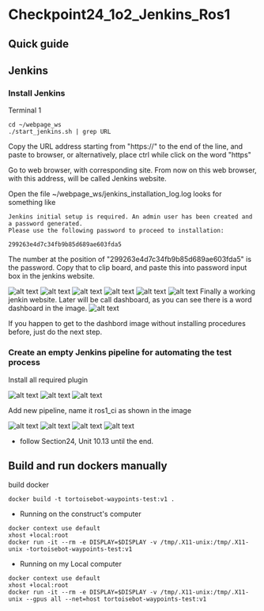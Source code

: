# Checkpoint24_1o2_Jenkins_Ros1

## Quick guide

## Jenkins

### Install Jenkins
Terminal 1

```
cd ~/webpage_ws
./start_jenkins.sh | grep URL
```
Copy the URL address starting from "https://" to the end of the line, and paste to browser, or alternatively, place ctrl while click on the word "https"

Go to web browser, with corresponding site. From now on this web browser, with this address, will be called Jenkins website.

Open the file ~/webpage_ws/jenkins_installation_log.log looks for something like

```
Jenkins initial setup is required. An admin user has been created and a password generated.
Please use the following password to proceed to installation:

299263e4d7c34fb9b85d689ae603fda5
```

The number at the position of "299263e4d7c34fb9b85d689ae603fda5" is the password. Copy that to clip board, and paste this into password input box in the jenkins website.

![alt text](Jenkins_website_01_00.png)
![alt text](Jenkins_website_02_00.png)
![alt text](Jenkins_website_03_00.png)
![alt text](Jenkins_website_04_00.png)
![alt text](Jenkins_website_05_00.png)
![alt text](Jenkins_website_06_00.png)
Finally a working jenkin website. Later will be call dashboard, as you can see there is a word dashboard in the image.
![alt text](Jenkins_website_07_00.png)

If you happen to get to the dashbord image without installing procedures before, just do the next step.

###  Create an empty Jenkins pipeline for automating the test process

Install all required plugin 

![alt text](Jenkins_website_61_00.png)
![alt text](Jenkins_website_71_00.png)
![alt text](Jenkins_website_72_00.png)

Add new pipeline, name it ros1_ci as shown in the image

![alt text](Jenkins_website_a1_00.png)
![alt text](Jenkins_website_a2_00.png)
![alt text](Jenkins_website_a3_00.png)
![alt text](Jenkins_website_a4_00.png)

- follow Section24, Unit 10.13 until the end.

## Build and run dockers manually

build docker 

```
docker build -t tortoisebot-waypoints-test:v1 .
```

- Running on the construct's computer

```
docker context use default
xhost +local:root
docker run -it --rm -e DISPLAY=$DISPLAY -v /tmp/.X11-unix:/tmp/.X11-unix -tortoisebot-waypoints-test:v1 
```
- Running on my Local computer

```
docker context use default
xhost +local:root
docker run -it --rm -e DISPLAY=$DISPLAY -v /tmp/.X11-unix:/tmp/.X11-unix --gpus all --net=host tortoisebot-waypoints-test:v1 
```


